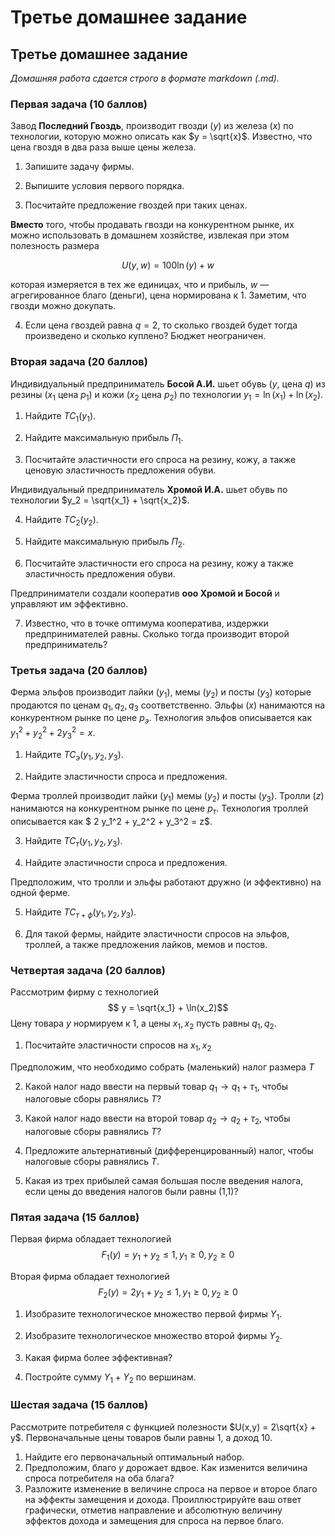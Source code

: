 # Третье домашнее задание

## Третье домашнее задание

*Домашняя работа сдается строго в формате markdown (.md).*

### Первая задача (10 баллов)

Завод **Последний Гвоздь**, производит гвозди ($y$) из железа ($x$) по технологии, которую можно описать как $y = \sqrt{x}$. Известно, что цена гвоздя в два раза выше цены железа.

1. Запишите задачу фирмы. 

2. Выпишите условия первого порядка.

3. Посчитайте предложение гвоздей при таких ценах.

**Вместо** того, чтобы продавать гвозди на конкурентном рынке, их можно использовать в домашнем хозяйстве, извлекая при этом полезность размера 

$$ U(y,w) = 100 \ln (y) + w$$

которая измеряется в тех же единицах, что и прибыль, $w$ — агрегированное благо (деньги), цена нормирована к 1. Заметим, что гвозди можно докупать.

4. Если цена гвоздей равна $q = 2$, то сколько гвоздей будет тогда произведено и сколько куплено? Бюджет неограничен.

### Вторая задача (20 баллов)

Индивидуальный предприниматель **Босой А.И.** шьет обувь ($y$, цена $q$) из резины ($x_1$ цена $p_1$) и кожи ($x_2$ цена $p_2$) по технологии
$y_1 = \ln(x_1) + \ln(x_2)$.

1. Найдите $TC_1(y_1)$.

2. Найдите максимальную прибыль $\Pi_1$. 

3. Посчитайте эластичности его спроса на резину, кожу, а также ценовую эластичность предложения обуви.

Индивидуальный предприниматель **Хромой И.А.** шьет обувь по технологии
$y_2 = \sqrt{x_1} + \sqrt{x_2}$.

4. Найдите $TC_2(y_2)$.

5. Найдите максимальную прибыль $\Pi_2$.

6. Посчитайте эластичности его спроса на резину, кожу а также эластичность предложения обуви.

Предприниматели создали кооператив **ooo Хромой и Босой** и управляют им эффективно.

7.  Известно, что в точке оптимума кооператива, издержки предпринимателей равны. Сколько тогда производит второй предприниматель?

### Третья задача (20 баллов)

Ферма эльфов производит лайки ($y_1$), мемы ($y_2$) и посты ($y_3$) которые продаются по ценам $q_1, q_2, q_3$ соответственно. Эльфы ($x$) нанимаются на конкурентном рынке по цене $p_{э}$. Технология эльфов описывается как $y_1^2 + y_2^2 + 2 y_3^2 = x$.

1. Найдите $TC_{э}(y_1,y_2,y_3)$.

2. Найдите эластичности спроса и предложения.

Ферма троллей производит лайки ($y_1$) мемы ($y_2$) и посты ($y_3$).  Тролли ($z$) нанимаются на конкурентном рынке по цене $p_{т}$. Технология троллей описывается как $ 2 y_1^2 + y_2^2 + y_3^2 = z$.


3. Найдите $TC_{т}(y_1,y_2,y_3)$.

4. Найдите эластичности спроса и предложения.

Предположим, что тролли и эльфы работают дружно (и эффективно) на одной ферме.

5. Найдите $TC_{т+ф}(y_1,y_2,y_3)$.

6. Для такой фермы, найдите эластичности спросов на эльфов, троллей, а также предложения лайков, мемов и постов.

### Четвертая задача (20 баллов)

Рассмотрим фирму с технологией
$$ y = \sqrt{x_1} + \ln(x_2)$$
Цену товара $y$ нормируем к 1, а цены $x_1, x_2$ пусть равны $q_1, q_2$.

1. Посчитайте эластичности спросов на $x_1, x_2$

Предположим, что необходимо собрать (маленький) налог размера $Т$

2. Какой налог надо ввести на первый товар $q_1 \to q_1 + \tau_1$, чтобы налоговые сборы равнялись $Т$?

3. Какой налог надо ввести на второй товар $q_2 \to q_2 + \tau_2$, чтобы налоговые сборы равнялись $Т$?

4. Предложите альтернативный (дифференцированный) налог, чтобы налоговые сборы равнялись $Т$.

5. Какая из трех прибылей самая большая после введения налога, если цены до введения налогов были равны (1,1)?

### Пятая задача (15 баллов)

Первая фирма обладает технологией 
$$ F_1(y) = y_1 + y_2 \leqslant 1, y_1 \geqslant 0, y_2 \geqslant 0$$

Вторая фирма обладает технологией 
$$ F_2(y) = 2y_1 + y_2 \leqslant 1, y_1 \geqslant 0, y_2 \geqslant 0$$

1. Изобразите технологическое множество первой фирмы $Y_1$.

2. Изобразите технологическое множество второй фирмы $Y_2$.

3. Какая фирма более эффективная?

4. Постройте сумму $Y_1+Y_2$ по вершинам.

### Шестая задача (15 баллов)

 Рассмотрите потребителя с функцией полезности $U(x,y) = 2\sqrt{x} + y$. Первоначальные цены товаров были равны 1, а доход 10. 

1. Найдите его первоначальный оптимальный набор.
2. Предположим, благо $y$ дорожает вдвое. Как изменится величина спроса потребителя на оба блага?
3.  Разложите изменение в величине спроса на первое и второе благо на эффекты замещения и дохода. Проиллюстрируйте ваш ответ графически, отметив направление и абсолютную величину эффектов дохода и замещения для спроса на первое благо.










